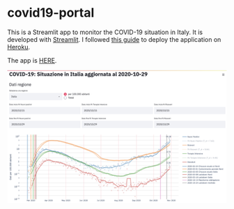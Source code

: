# covid19-portal
This is a Streamlit app to monitor the COVID-19 situation in Italy.
It is developed with [Streamlit](https://www.streamlit.io/). I followed [this guide](https://towardsdatascience.com/deploy-streamlit-on-heroku-9c87798d2088) to deploy the application on [Heroku](https://www.heroku.com/).

The app is [HERE](https://covid19-portal.herokuapp.com/).

[<img src="https://github.com/francesconazzaro/covid19-portal/blob/master/image.png">](https://covid19-portal.herokuapp.com/)
